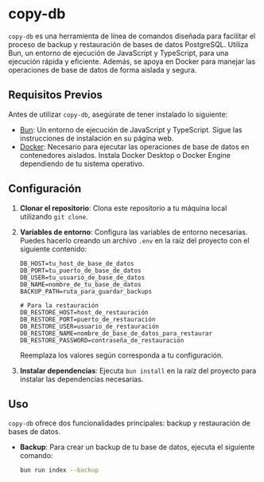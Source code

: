 # copy-db

`copy-db` es una herramienta de línea de comandos diseñada para facilitar el proceso de backup y restauración de bases de datos PostgreSQL. Utiliza Bun, un entorno de ejecución de JavaScript y TypeScript, para una ejecución rápida y eficiente. Además, se apoya en Docker para manejar las operaciones de base de datos de forma aislada y segura.

## Requisitos Previos

Antes de utilizar `copy-db`, asegúrate de tener instalado lo siguiente:

- [Bun](https://bun.sh/): Un entorno de ejecución de JavaScript y TypeScript. Sigue las instrucciones de instalación en su página web.
- [Docker](https://www.docker.com/): Necesario para ejecutar las operaciones de base de datos en contenedores aislados. Instala Docker Desktop o Docker Engine dependiendo de tu sistema operativo.

## Configuración

1. **Clonar el repositorio**: Clona este repositorio a tu máquina local utilizando `git clone`.

2. **Variables de entorno**: Configura las variables de entorno necesarias. Puedes hacerlo creando un archivo `.env` en la raíz del proyecto con el siguiente contenido:

    ```env
    DB_HOST=tu_host_de_base_de_datos
    DB_PORT=tu_puerto_de_base_de_datos
    DB_USER=tu_usuario_de_base_de_datos
    DB_NAME=nombre_de_tu_base_de_datos
    BACKUP_PATH=ruta_para_guardar_backups

    # Para la restauración
    DB_RESTORE_HOST=host_de_restauración
    DB_RESTORE_PORT=puerto_de_restauración
    DB_RESTORE_USER=usuario_de_restauración
    DB_RESTORE_NAME=nombre_de_base_de_datos_para_restaurar
    DB_RESTORE_PASSWORD=contraseña_de_restauración
    ```

    Reemplaza los valores según corresponda a tu configuración.

3. **Instalar dependencias**: Ejecuta `bun install` en la raíz del proyecto para instalar las dependencias necesarias.

## Uso

`copy-db` ofrece dos funcionalidades principales: backup y restauración de bases de datos.

- **Backup**: Para crear un backup de tu base de datos, ejecuta el siguiente comando:

  ```bash
  bun run index --backup
